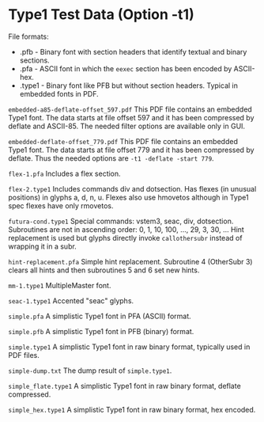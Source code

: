 # Type1 Test Data (Option -t1)

File formats:
* .pfb - Binary font with section headers that identify textual and binary sections.
* .pfa - ASCII font in which the `eexec` section has been encoded by ASCII-hex.
* .type1 - Binary font like PFB but without section headers. Typical in embedded fonts in PDF.

`embedded-a85-deflate-offset_597.pdf`
This PDF file contains an embedded Type1 font. The data starts at file offset 597 and it has been compressed by deflate and ASCII-85. The needed filter options are available only in GUI.

`embedded-deflate-offset_779.pdf`
This PDF file contains an embedded Type1 font. The data starts at file offset 779 and it has been compressed by deflate. Thus the needed options are `-t1 -deflate -start 779`.

`flex-1.pfa`
Includes a flex section.

`flex-2.type1`
Includes commands div and dotsection. Has flexes (in unusual positions) in glyphs a, d, n, u. Flexes also use hmovetos although in Type1 spec flexes have only rmovetos.

`futura-cond.type1`
Special commands: vstem3, seac, div, dotsection. Subroutines are not in ascending order: 0, 1, 10, 100, ..., 29, 3, 30, ... Hint replacement is used but glyphs directly invoke `callothersubr` instead of wrapping it in a subr.

`hint-replacement.pfa`
Simple hint replacement. Subroutine 4 (OtherSubr 3) clears all hints and then subroutines 5 and 6 set new hints.

`mm-1.type1`
MultipleMaster font.

`seac-1.type1`
Accented "seac" glyphs.

`simple.pfa`
A simplistic Type1 font in PFA (ASCII) format.

`simple.pfb`
A simplistic Type1 font in PFB (binary) format.

`simple.type1`
A simplistic Type1 font in raw binary format, typically used in PDF files.

`simple-dump.txt`
The dump result of `simple.type1`.

`simple_flate.type1`
A simplistic Type1 font in raw binary format, deflate compressed.

`simple_hex.type1`
A simplistic Type1 font in raw binary format, hex encoded.


